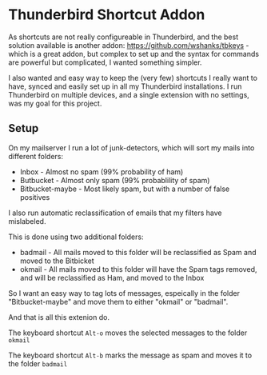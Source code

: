 # Thunderbird Shortcut Addon

As shortcuts are not really configureable in Thunderbird, and the best solution
available is another addon: https://github.com/wshanks/tbkeys - which is a great
addon, but complex to set up and the syntax for commands are powerful but complicated,
I wanted something simpler.

I also wanted and easy way to keep the (very few) shortcuts I really want to have,
synced and easily set up in all my Thunderbird installations.  I run Thunderbird
on multiple devices, and a single extension with no settings, was my goal for this
project.

## Setup

On my mailserver I run a lot of junk-detectors, which will sort my mails into
different folders:

- Inbox - Almost no spam (99% probability of ham)
- Butbucket - Almost only spam (99% probablility of spam)
- Bitbucket-maybe - Most likely spam, but with a number of false positives

I also run automatic reclassification of emails that my filters have mislabeled.

This is done using two additional folders:

- badmail - All mails moved to this folder will be reclassified as Spam and moved
to the Bitbicket
- okmail - All mails moved to this folder will have the Spam tags removed, and
will be reclassified as Ham, and moved to the Inbox

So I want an easy way to tag lots of messages, espeically in the folder "Bitbucket-maybe" and move them to either "okmail" or "badmail".

And that is all this extenion do.

The keyboard shortcut `Alt-o` moves the selected messages to the folder `okmail`

The keyboard shortcut `Alt-b` marks the message as spam and moves it to the folder `badmail`
